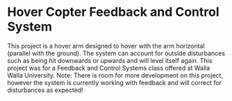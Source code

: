 # Hover Copter Feedback and Control System
This project is a hover arm designed to hover with the arm horizontal (parallel with the ground).  The system can account for outside disturbances such as being hit downwards or upwards and will level itself again.  This project was for a Feedback and Control Systems class offered at Walla Walla University.
Note: There is room for more development on this project, however the system is currently working with feedback and will correct for disturbances as expected!
